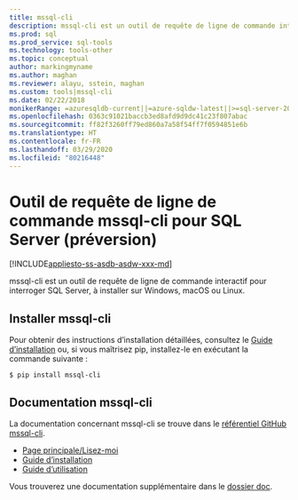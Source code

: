 ```yaml
---
title: mssql-cli
description: mssql-cli est un outil de requête de ligne de commande interactif pour SQL Server qui s’exécute sur Windows, macOS ou Linux.
ms.prod: sql
ms.prod_service: sql-tools
ms.technology: tools-other
ms.topic: conceptual
author: markingmyname
ms.author: maghan
ms.reviewer: alayu, sstein, maghan
ms.custom: tools|mssql-cli
ms.date: 02/22/2018
monikerRange: =azuresqldb-current||=azure-sqldw-latest||>=sql-server-2016||=sqlallproducts-allversions||>=sql-server-linux-2017
ms.openlocfilehash: 0363c91021baccb3ed8afd9d9dc41c23f807abac
ms.sourcegitcommit: ff82f3260ff79ed860a7a58f54ff7f0594851e6b
ms.translationtype: HT
ms.contentlocale: fr-FR
ms.lasthandoff: 03/29/2020
ms.locfileid: "80216448"
---
```

# <a name="mssql-cli-command-line-query-tool-for-sql-server-preview"></a>Outil de requête de ligne de commande mssql-cli pour SQL Server (préversion)

[!INCLUDE[appliesto-ss-asdb-asdw-xxx-md](../includes/appliesto-ss-asdb-asdw-xxx-md.md)]

mssql-cli est un outil de requête de ligne de commande interactif pour interroger SQL Server, à installer sur Windows, macOS ou Linux.

## <a name="install-mssql-cli"></a>Installer mssql-cli

Pour obtenir des instructions d’installation détaillées, consultez le [Guide d’installation](https://github.com/dbcli/mssql-cli/tree/master/doc/installation) ou, si vous maîtrisez pip, installez-le en exécutant la commande suivante :

```$ pip install mssql-cli```

## <a name="mssql-cli-documentation"></a>Documentation mssql-cli

La documentation concernant mssql-cli se trouve dans le [référentiel GitHub mssql-cli](https://github.com/dbcli/mssql-cli).

- [Page principale/Lisez-moi](https://github.com/dbcli/mssql-cli)
- [Guide d’installation](https://github.com/dbcli/mssql-cli/tree/master/doc/installation)
- [Guide d’utilisation](https://github.com/dbcli/mssql-cli/blob/master/doc/usage_guide.md)

Vous trouverez une documentation supplémentaire dans le [dossier doc](https://github.com/dbcli/mssql-cli/tree/master/doc).
